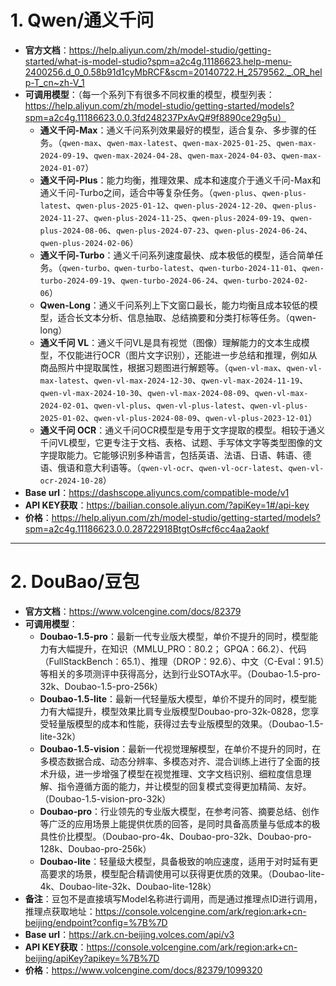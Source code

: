 # 1. Qwen/通义千问
- **官方文档**：https://help.aliyun.com/zh/model-studio/getting-started/what-is-model-studio?spm=a2c4g.11186623.help-menu-2400256.d_0_0.58b91d1cyMbRCF&scm=20140722.H_2579562._.OR_help-T_cn~zh-V_1
- **可调用模型**：（每一个系列下有很多不同权重的模型，模型列表：https://help.aliyun.com/zh/model-studio/getting-started/models?spm=a2c4g.11186623.0.0.3fd248237PxAvQ#9f8890ce29g5u）
  - **通义千问-Max**：通义千问系列效果最好的模型，适合复杂、多步骤的任务。（`qwen-max`、`qwen-max-latest`、`qwen-max-2025-01-25`、`qwen-max-2024-09-19`、`qwen-max-2024-04-28`、`qwen-max-2024-04-03`、`qwen-max-2024-01-07`）
  - **通义千问-Plus**：能力均衡，推理效果、成本和速度介于通义千问-Max和通义千问-Turbo之间，适合中等复杂任务。（`qwen-plus`、`qwen-plus-latest`、`qwen-plus-2025-01-12`、`qwen-plus-2024-12-20`、`qwen-plus-2024-11-27`、`qwen-plus-2024-11-25`、`qwen-plus-2024-09-19`、`qwen-plus-2024-08-06`、`qwen-plus-2024-07-23`、`qwen-plus-2024-06-24`、`qwen-plus-2024-02-06`）
  - **通义千问-Turbo**：通义千问系列速度最快、成本极低的模型，适合简单任务。（`qwen-turbo、qwen-turbo-latest`、`qwen-turbo-2024-11-01`、`qwen-turbo-2024-09-19`、`qwen-turbo-2024-06-24`、`qwen-turbo-2024-02-06`）
  - **Qwen-Long**：通义千问系列上下文窗口最长，能力均衡且成本较低的模型，适合长文本分析、信息抽取、总结摘要和分类打标等任务。（qwen-long）
  - **通义千问 VL**：通义千问VL是具有视觉（图像）理解能力的文本生成模型，不仅能进行OCR（图片文字识别），还能进一步总结和推理，例如从商品照片中提取属性，根据习题图进行解题等。（`qwen-vl-max`、`qwen-vl-max-latest`、`qwen-vl-max-2024-12-30`、`qwen-vl-max-2024-11-19`、`qwen-vl-max-2024-10-30`、`qwen-vl-max-2024-08-09`、`qwen-vl-max-2024-02-01`、`qwen-vl-plus`、`qwen-vl-plus-latest`、`qwen-vl-plus-2025-01-02`、`qwen-vl-plus-2024-08-09`、`qwen-vl-plus-2023-12-01`）
  - **通义千问 OCR**：通义千问OCR模型是专用于文字提取的模型。相较于通义千问VL模型，它更专注于文档、表格、试题、手写体文字等类型图像的文字提取能力。它能够识别多种语言，包括英语、法语、日语、韩语、德语、俄语和意大利语等。（`qwen-vl-ocr`、`qwen-vl-ocr-latest`、`qwen-vl-ocr-2024-10-28`）
- **Base url**：https://dashscope.aliyuncs.com/compatible-mode/v1
- **API KEY获取**：https://bailian.console.aliyun.com/?apiKey=1#/api-key
- **价格**：https://help.aliyun.com/zh/model-studio/getting-started/models?spm=a2c4g.11186623.0.0.28722918BtgtOs#cf6cc4aa2aokf
---
# 2. DouBao/豆包
- **官方文档**：https://www.volcengine.com/docs/82379
- **可调用模型**：
  - **Doubao-1.5-pro**：最新一代专业版大模型，单价不提升的同时，模型能力有大幅提升，在知识（MMLU_PRO：80.2； GPQA：66.2）、代码（FullStackBench：65.1）、推理（DROP：92.6）、中文（C-Eval：91.5）等相关的多项测评中获得高分，达到行业SOTA水平。（Doubao-1.5-pro-32k、Doubao-1.5-pro-256k）
  - **Doubao-1.5-lite**：最新一代轻量版大模型，单价不提升的同时，模型能力有大幅提升，模型效果比肩专业版模型Doubao-pro-32k-0828，您享受轻量版模型的成本和性能，获得过去专业版模型的效果。（Doubao-1.5-lite-32k）
  - **Doubao-1.5-vision**：最新一代视觉理解模型，在单价不提升的同时，在多模态数据合成、动态分辨率、多模态对齐、混合训练上进行了全面的技术升级，进一步增强了模型在视觉推理、文字文档识别、细粒度信息理解、指令遵循方面的能力，并让模型的回复模式变得更加精简、友好。（Doubao-1.5-vision-pro-32k）
  - **Doubao-pro**：行业领先的专业版大模型，在参考问答、摘要总结、创作等广泛的应用场景上能提供优质的回答，是同时具备高质量与低成本的极具性价比模型。（Doubao-pro-4k、Doubao-pro-32k、Doubao-pro-128k、Doubao-pro-256k）
  - **Doubao-lite**：轻量级大模型，具备极致的响应速度，适用于对时延有更高要求的场景，模型配合精调使用可以获得更优质的效果。（Doubao-lite-4k、Doubao-lite-32k、Doubao-lite-128k）
- **备注**：豆包不是直接填写Model名称进行调用，而是通过推理点ID进行调用，推理点获取地址：https://console.volcengine.com/ark/region:ark+cn-beijing/endpoint?config=%7B%7D 
- **Base url**：https://ark.cn-beijing.volces.com/api/v3
- **API KEY获取**：https://console.volcengine.com/ark/region:ark+cn-beijing/apiKey?apikey=%7B%7D
- **价格**：https://www.volcengine.com/docs/82379/1099320
